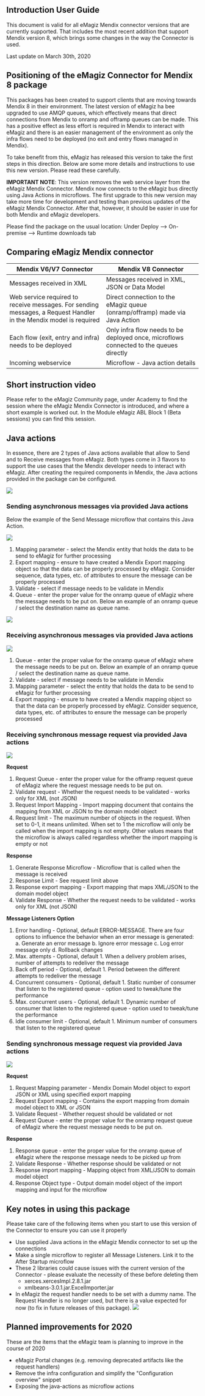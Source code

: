## Introduction User Guide

This document is valid for all eMagiz Mendix connector versions that are currently supported. That includes the most recent addition that support Mendix version 8, which brings some changes in the way the Connector is used.

Last update on March 30th, 2020

## Positioning of the eMagiz Connector for Mendix 8 package

This packages has been created to support clients that are moving towards Mendix 8 in their environment. The latest version of eMagiz ha bee upgraded to use AMQP queues, which effectively means that direct connections from Mendix to onramp and offramp queues can be made. This has a positive effect as less effort is required in Mendix to interact with eMagiz and there is an easier management of the environment as only the infra flows need to be deployed (no exit and entry flows managed in Mendix).

To take benefit from this, eMagiz has released this version to take the first steps in this direction. Below are some more details and instructions to use this new version. Please read these carefully.

**IMPORTANT NOTE**: This version removes the web service layer from the eMagiz Mendix Connector. Mendix now connects to the eMagiz bus directly using Java Actions in microflows. The first upgrade to this new version may take more time for development and testing than previous updates of the eMagiz Mendix Connector. After that, however, it should be easier in use for both Mendix and eMagiz developers. 

Please find the package on the usual location: Under Deploy --> On-premise --> Runtime downloads tab

## Comparing eMagiz Mendix connector

| Mendix V6/V7 Connector| Mendix V8 Connector|
| ------ | ------ |
| Messages received in XML  | Messages received in XML, JSON or Data Model|
| Web service required to receive messages. For sending messages, a Request Handler in the Mendix model is required | Direct connection to the eMagiz queue (onramp/offramp) made via Java Action|
| Each flow (exit, entry and infra) needs to be deployed | Only infra flow needs to be deployed once, microflows connected to the queues directly|
|Incoming webservice|Microflow - Java action details |

## Short instruction video

Please refer to the eMagiz Community page, under Academy to find the session where the eMagiz Mendix Connector is introduced, and where a short example is worked out. In the Module eMagiz ABL Block 1 (Beta sessions) you can find this session.

## Java actions

In essence, there are 2 types of Java actions available that allow to Send and to Receive messages from eMagiz. Both types come in 3 flavors to support the use cases that the Mendix developer needs to interact with eMagiz. After creating the required components in Mendix, the Java actions provided in the package can be configured.

![](../../img/howto/emmxv8_java_actions.png)

### Sending asynchronous messages via provided Java actions ###
Below the example of the Send Message microflow that contains this Java Action.

![](../../img/howto/emmxv8_java_action_sendmsg.png)

1. Mapping parameter - select the Mendix entity that holds the data to be send to eMagiz for further processing
2. Export mapping - ensure to have created a Mendix Export mapping object so that the data can be properly processed by eMagiz. Consider sequence, data types, etc. of attributes to ensure the message can be properly processed
3. Validate - select if message needs to be validate in Mendix
4. Queue - enter the proper value for the onramp queue of eMagiz where the message needs to be put on. Below an example of an onramp queue / select the destination name as queue name.

![](../../img/howto/emmxv8_java_action_emagiz_queue.png)

### Receiving asynchronous messages via provided Java actions ###

![](../../img/howto/emmxv8_java_action_receivemsg.png)

1. Queue - enter the proper value for the onramp queue of eMagiz where the message needs to be put on. Below an example of an onramp queue / select the destination name as queue name.
2. Validate - select if message needs to be validate in Mendix
3. Mapping parameter - select the entity that holds the data to be send to eMagiz for further processing
4. Export mapping - ensure to have created a Mendix mapping object so that the data can be properly processed by eMagiz. Consider sequence, data types, etc. of attributes to ensure the message can be properly processed

### Receiving synchronous message request via provided Java actions ###

![](../../img/howto/emmxv8_java_action_sendmsgasynch.png)

**Request**
1. Request Queue - enter the proper value for the offramp request queue of eMagiz where the request message needs to be put on.
2. Validate request - Whether the request needs to be validated - works only for XML (not JSON)
3. Request Import Mapping - Import mapping document that contains the mapping from XML or JSON to the domain model object
4. Request limit - The maximum number of objects in the request. When set to 0-1, it means unlimited. When set to 1 the microflow will only be called when the import mapping is not empty. Other values means that the microflow is always called regardless whether the import mapping is empty or not

**Response**
1. Generate Response Microflow - Microflow that is called when the message is received
2. Response Limit - See request limit above
3. Response export mapping - Export mapping that maps XML/JSON to the domain model object
4. Validate Response - Whether the request needs to be validated - works only for XML (not JSON)
 
**Message Listeners Option**
1. Error handling - Optional, default ERROR-MESSAGE. There are four options to influence the behavior when an error message is generated: 
	a. Generate an error message
	b. Ignore error message
	c. Log error message only
	d. Rollback changes
2. Max. attempts - Optional, default 1. When a delivery problem arises, number of attempts to redeliver the message
3. Back off period - Optional, default 1. Period between the different attempts to redeliver the message
4. Concurrent consumers - Optional, default 1. Static number of consumer that listen to the registered queue - option used to tweak/tune the performance
5. Max. concurrent users - Optional, default 1. Dynamic number of consumer that listen to the registered queue - option used to tweak/tune the performance
6. Idle consumer limit - Optional, default 1. Minimum number of consumers that listen to the registered queue 


### Sending synchronous message request via provided Java actions ###

![](../../img/howto/emmxv8_java_action_sendmsgasynch2.png)

**Request**
1. Request Mapping parameter - Mendix Domain Model object to export JSON or XML using specified export mapping
2. Request Export mapping - Contains the export mapping from domain model object to XML or JSON
3. Validate Request - Whether request should be validated or not
4. Request Queue - enter the proper value for the onramp request queue of eMagiz where the request message needs to be put on.

**Response**
1. Response queue - enter the proper value for the onramp queue of eMagiz where the response message needs to be picked up from
2. Validate Response - Whether response should be validated or not
3. Response import mapping - Mapping object from XML/JSON to domain model object
4. Response Object type - Output domain model object of the import mapping and input for the microflow


## Key notes in using this package

Please take care of the following items when you start to use this version of the Connector to ensure you can use it properly
- Use supplied Java actions in the eMagiz Mendix connector to set up the connections
- Make a single microflow to register all Message Listeners. Link it to the After Startup microflow
- These 2 libraries could cause issues with the current version of the Connector - please evaluate the necessity of these before deleting them
  - xerces.xercesImpl.2.8.1.jar
  - xmlbeans-3.0.1.jar.ExcelImporter.jar
- In eMagiz the request handler needs to be set with a dummy name. The Request Handler is no longer used, but there is a value expected for now (to fix in future releases of this package).
![](../../img/howto/emmxv8_dummy_requesthandler.png)
  

## Planned improvements for 2020
These are the items that the eMagiz team is planning to improve in the course of 2020
- eMagiz Portal changes (e.g. removing deprecated artifacts like the request handlers)  
- Remove the infra configuration and simplify the "Configuration overview" snippet
- Exposing the java-actions as microflow actions